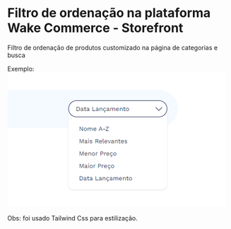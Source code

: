# Filtro de ordenação na plataforma Wake Commerce - Storefront
Filtro de ordenação de produtos customizado na página de categorias e busca

Exemplo:
![Imagem de exemplo do filtro de ordenação customizado](/imagem_exemplo.png)

Obs: foi usado Tailwind Css para estilização.
